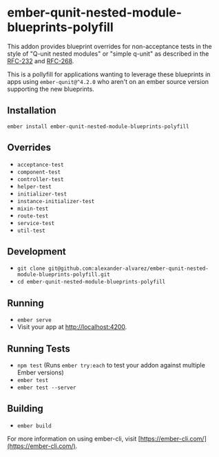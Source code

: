 # ember-qunit-nested-module-blueprints-polyfill

This addon provides blueprint overrides for non-acceptance tests in the style of
"Q-unit nested modules" or "simple q-unit" as described in the [RFC-232] and [RFC-268].

This is a pollyfill for applications wanting to leverage these blueprints in apps
using `ember-qunit@^4.2.0` who aren't on an ember source version supporting the new blueprints.

## Installation

`ember install ember-qunit-nested-module-blueprints-polyfill`

## Overrides
- `acceptance-test`
- `component-test`
- `controller-test`
- `helper-test`
- `initializer-test`
- `instance-initializer-test`
- `mixin-test`
- `route-test`
- `service-test`
- `util-test`

## Development

* `git clone git@github.com:alexander-alvarez/ember-qunit-nested-module-blueprints-polyfill.git`
* `cd ember-qunit-nested-module-blueprints-polyfill`

## Running

* `ember serve`
* Visit your app at [http://localhost:4200](http://localhost:4200).

## Running Tests

* `npm test` (Runs `ember try:each` to test your addon against multiple Ember versions)
* `ember test`
* `ember test --server`

## Building

* `ember build`

For more information on using ember-cli, visit [https://ember-cli.com/](https://ember-cli.com/).


[RFC-232]: https://github.com/emberjs/rfcs/blob/master/text/0232-simplify-qunit-testing-api.md
[RFC-268]: https://github.com/emberjs/rfcs/blob/master/text/0268-acceptance-testing-refactor.md
